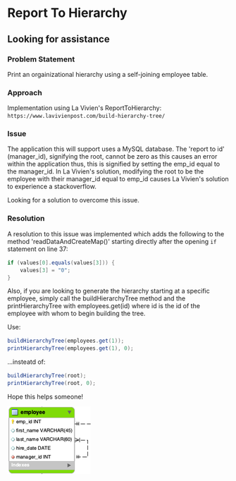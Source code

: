 # Report To Hierarchy
## Looking for assistance

### Problem Statement

Print an orgainizational hierarchy using a self-joining employee table.

### Approach

Implementation using La Vivien's ReportToHierarchy: `https://www.lavivienpost.com/build-hierarchy-tree/`

### Issue

The application this will support uses a MySQL database.  The 'report to id' (manager\_id), signifying the root, cannot be zero as this causes an error within the application thus, this is signified by setting the emp_id equal to the manager_id.  In La Vivien's solution, modifying the root to be the employee with their manager_id equal to emp_id causes La Vivien's solution to experience a stackoverflow. 

Looking for a solution to overcome this issue.

### Resolution

A resolution to this issue was implemented which adds the following to the method 'readDataAndCreateMap()' starting directly after the opening `if` statement on line 37:

```java
if (values[0].equals(values[3])) {  
	values[3] = "0";   
}  
```

Also, if you are looking to generate the hierarchy starting at a specific employee, simply call the buildHierarchyTree method and the printHierarchyTree with employees.get(id) where id is the id of the employee with whom to begin building the tree.

Use:  
```java
buildHierarchyTree(employees.get(1));  
printHierarchyTree(employees.get(1), 0);  
```  
...insteatd of:  
```java
buildHierarchyTree(root);  
printHierarchyTree(root, 0);  
```

Hope this helps someone!

![ERD](https://github.com/robrides/ReportToHierarchy/blob/master/employee_table.png)

